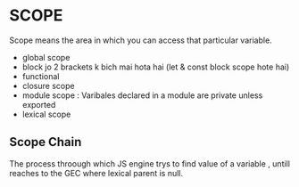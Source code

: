 # SCOPE
Scope means the area in which you can access that particular variable.


- global scope
- block
   jo 2 brackets k bich mai hota hai (let & const block scope hote hai)
- functional
- closure scope
- module scope
: Varibales declared in a module are private unless exported
- lexical scope


## Scope Chain

The process throough which JS engine trys to find value of a variable , untill reaches to the GEC where lexical parent is null.

